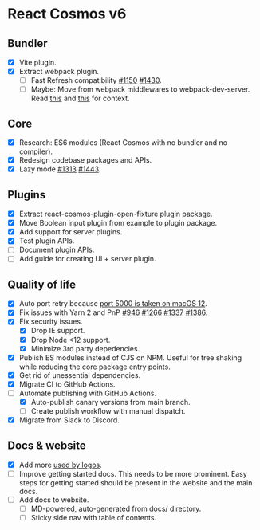 # React Cosmos v6

## Bundler

- [x] Vite plugin.
- [x] Extract webpack plugin.
  - [ ] Fast Refresh compatibility [#1150](https://github.com/react-cosmos/react-cosmos/issues/1150) [#1430](https://github.com/react-cosmos/react-cosmos/pull/1430).
  - [ ] Maybe: Move from webpack middlewares to webpack-dev-server. Read [this](https://github.com/react-cosmos/react-cosmos/issues/1272#issuecomment-733091647) and [this](https://github.com/react-cosmos/react-cosmos/issues/1272#issuecomment-733250093) for context.

## Core

- [x] Research: ES6 modules (React Cosmos with no bundler and no compiler).
- [x] Redesign codebase packages and APIs.
- [x] Lazy mode [#1313](https://github.com/react-cosmos/react-cosmos/pull/1313) [#1443](https://github.com/react-cosmos/react-cosmos/pull/1443).

## Plugins

- [x] Extract react-cosmos-plugin-open-fixture plugin package.
- [x] Move Boolean input plugin from example to plugin package.
- [x] Add support for server plugins.
- [x] Test plugin APIs.
- [ ] Document plugin APIs.
- [ ] Add guide for creating UI + server plugin.

## Quality of life

- [x] Auto port retry because [port 5000 is taken on macOS 12](https://github.com/react-cosmos/react-cosmos/issues/1355).
- [x] Fix issues with Yarn 2 and PnP [#946](https://github.com/react-cosmos/react-cosmos/issues/946) [#1266](https://github.com/react-cosmos/react-cosmos/issues/1266) [#1337](https://github.com/react-cosmos/react-cosmos/pull/1337) [#1386](https://github.com/react-cosmos/react-cosmos/issues/1386).
- [x] Fix security issues.
  - [x] Drop IE support.
  - [x] Drop Node <12 support.
  - [x] Minimize 3rd party depedencies.
- [x] Publish ES modules instead of CJS on NPM. Useful for tree shaking while reducing the core package entry points.
- [x] Get rid of unessential dependencies.
- [x] Migrate CI to GitHub Actions.
- [ ] Automate publishing with GitHub Actions.
  - [x] Auto-publish canary versions from main branch.
  - [ ] Create publish workflow with manual dispatch.
- [x] Migrate from Slack to Discord.

## Docs & website

- [x] Add more [used by logos](https://github.com/react-cosmos/react-cosmos/issues/1207).
- [ ] Improve getting started docs. This needs to be more prominent. Easy steps for getting started should be present in the website and the main docs.
- [ ] Add docs to website.
  - [ ] MD-powered, auto-generated from docs/ directory.
  - [ ] Sticky side nav with table of contents.
